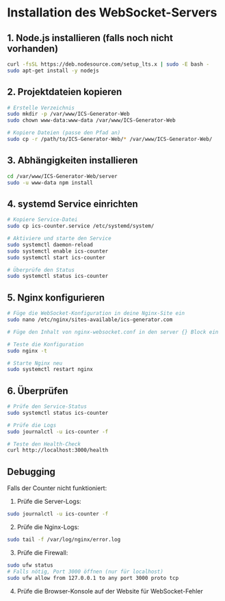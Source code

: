 # Installation des WebSocket-Servers

## 1. Node.js installieren (falls noch nicht vorhanden)
```bash
curl -fsSL https://deb.nodesource.com/setup_lts.x | sudo -E bash -
sudo apt-get install -y nodejs
```

## 2. Projektdateien kopieren
```bash
# Erstelle Verzeichnis
sudo mkdir -p /var/www/ICS-Generator-Web
sudo chown www-data:www-data /var/www/ICS-Generator-Web

# Kopiere Dateien (passe den Pfad an)
sudo cp -r /path/to/ICS-Generator-Web/* /var/www/ICS-Generator-Web/
```

## 3. Abhängigkeiten installieren
```bash
cd /var/www/ICS-Generator-Web/server
sudo -u www-data npm install
```

## 4. systemd Service einrichten
```bash
# Kopiere Service-Datei
sudo cp ics-counter.service /etc/systemd/system/

# Aktiviere und starte den Service
sudo systemctl daemon-reload
sudo systemctl enable ics-counter
sudo systemctl start ics-counter

# Überprüfe den Status
sudo systemctl status ics-counter
```

## 5. Nginx konfigurieren
```bash
# Füge die WebSocket-Konfiguration in deine Nginx-Site ein
sudo nano /etc/nginx/sites-available/ics-generator.com

# Füge den Inhalt von nginx-websocket.conf in den server {} Block ein

# Teste die Konfiguration
sudo nginx -t

# Starte Nginx neu
sudo systemctl restart nginx
```

## 6. Überprüfen
```bash
# Prüfe den Service-Status
sudo systemctl status ics-counter

# Prüfe die Logs
sudo journalctl -u ics-counter -f

# Teste den Health-Check
curl http://localhost:3000/health
```

## Debugging

Falls der Counter nicht funktioniert:

1. Prüfe die Server-Logs:
```bash
sudo journalctl -u ics-counter -f
```

2. Prüfe die Nginx-Logs:
```bash
sudo tail -f /var/log/nginx/error.log
```

3. Prüfe die Firewall:
```bash
sudo ufw status
# Falls nötig, Port 3000 öffnen (nur für localhost)
sudo ufw allow from 127.0.0.1 to any port 3000 proto tcp
```

4. Prüfe die Browser-Konsole auf der Website für WebSocket-Fehler
